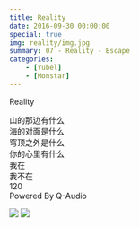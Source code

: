 ```yaml
---
title: Reality
date: 2016-09-30 00:00:00
special: true
img: reality/img.jpg
summary: 07 - Reality - Escape
categories:
    - [Yubel]
    - [Monstar]
---
```


Reality

山的那边有什么  
海的对面是什么  
穹顶之外是什么  
你的心里有什么  
我在  
我不在  
120  
Powered By Q-Audio

![](img.jpg)
![](cover.jpg)
